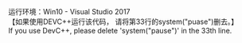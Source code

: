 运行环境：Win10 - Visual Studio 2017 <br />
【如果使用DEVC++运行该代码， 请将第33行的system("puase")删去。】 <br />
If you use DevC++, please delete 'system("pause")' in the 33th line.
